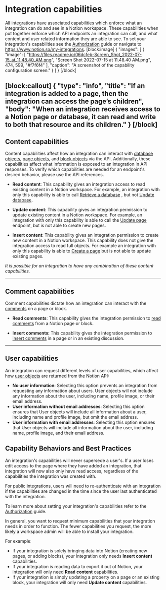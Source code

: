 # Integration capabilities

All integrations have associated capabilities which enforce what an integration can do and see in a Notion workspace. These capabilities when put together enforce which API endpoints an integration can call, and what content and user related information they are able to see. To set your integration's capabilities see the [Authorization](doc:authorization) guide or navigate to https://www.notion.so/my-integrations.
[block:image]
{
  "images": [
    {
      "image": [
        "https://files.readme.io/06dcfeb-Screen_Shot_2022-07-15_at_11.48.40_AM.png",
        "Screen Shot 2022-07-15 at 11.48.40 AM.png",
        474,
        599,
        "#f7f6f4"
      ],
      "caption": "A screenshot of the capability configuration screen."
    }
  ]
}
[/block]

[block:callout]
{
  "type": "info",
  "title": "If an integration is added to a page, then the integration can access the page’s children",
  "body": "When an integration receives access to a Notion page or database, it can read and write to both that resource and its children."
}
[/block]
---

## Content capabilities
Content capabilities affect how an integration can interact with [database objects](ref:database), [page objects](ref:page), and [block objects](ref:block) via the API. Additionally, these capabilities affect what information is exposed to an integration in API responses. To verify which capabilities are needed for an endpoint's desired behavior, please use the API references.

- **Read content**: This capability gives an integration access to read existing content in a Notion workspace. For example, an integration with only this capability is able to call [Retrieve a database](ref:retrieve-a-database) , but not [Update database](ref:update-a-database).

- **Update content**: This capability gives an integration permission to update existing content in a Notion workspace. For example, an integration with only this capability is able to call the [Update page](ref:patch-page) endpoint, but is not able to create new pages. 

- **Insert content**: This capability gives an integration permission to create new content in a Notion workspace. This capability does not give the integration access to read full objects. 
For example an integration with only this capability is able to [Create a page](ref:post-page)  but is not able to update existing pages.  

*It is possible for an integration to have any combination of these content capabilities.*

---

## Comment capabilities
Comment capabilities dictate how an integration can interact with the [comments](ref:comment-object) on a page or block.

- **Read comments**: This capability gives the integration permission to [read comments](ref:retrieve-a-comment) from a Notion page or block.

- **Insert comments**: This capability gives the integration permission to [insert comments](ref:create-a-comment) in a page or in an existing discussion.

---

## User capabilities
An integration can request different levels of user capabilities, which affect how [user objects](ref:user) are returned from the Notion API:

- **No user information**: Selecting this option prevents an integration from requesting any information about users. User objects will not include any information about the user, including name, profile image, or their email address.
- **User information without email addresses**: Selecting this option ensures that User objects will include all information about a user, including name and profile image, but omit the email address.
- **User information with email addresses**: Selecting this option ensures that User objects will include all information about the user, including name, profile image, and their email address.

## Capability Behaviors and Best Practices
An integration's capabilities will never supersede a user's. If a user loses edit access to the page where they have added an integration, that integration will now also only have read access, regardless of the capabilities the integration was created with.

For public integrations, users will need to re-authenticate with an integration if the capabilities are changed in the time since the user last authenticated with the integration. 

To learn more about setting your integration's capabilities refer to the [Authorization](doc:authorization) guide. 

In general, you want to request minimum capabilities that your integration needs in order to function. The fewer capabilities you request, the more likely a workspace admin will be able to install your integration.

For example: 
- If your integration is solely bringing data into Notion (creating new pages, or adding blocks), your integration only needs **Insert content** capabilities. 
- If your integration is reading data to export it out of Notion, your integration will only need **Read content** capabilities.
- If your integration is simply updating a property on a page or an existing block, your integration will only need **Update content** capabilities.
